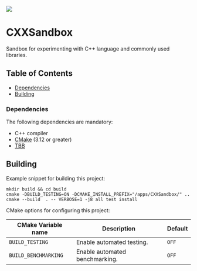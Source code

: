 <a href="https://github.com/moddyz/CXXSandbox/actions?query=workflow%3A%22Build+and+test%22"><img src="https://github.com/moddyz/CXXSandbox/workflows/Build%20and%20test/badge.svg"/></a>

# CXXSandbox

Sandbox for experimenting with C++ language and commonly used libraries.

## Table of Contents

- [Dependencies](#dependencies)
- [Building](#building)

### Dependencies

The following dependencies are mandatory:
- C++ compiler
- [CMake](https://cmake.org/documentation/) (3.12 or greater)
- [TBB](https://github.com/oneapi-src/oneTBB)

## Building

Example snippet for building this project:
```
mkdir build && cd build
cmake -DBUILD_TESTING=ON -DCMAKE_INSTALL_PREFIX="/apps/CXXSandbox/" ..
cmake --build  . -- VERBOSE=1 -j8 all test install
```
CMake options for configuring this project:

| CMake Variable name     | Description                                                            | Default |
| ----------------------- | ---------------------------------------------------------------------- | ------- |
| `BUILD_TESTING`         | Enable automated testing.                                              | `OFF`   |
| `BUILD_BENCHMARKING`    | Enable automated benchmarking.                                         | `OFF`   |
